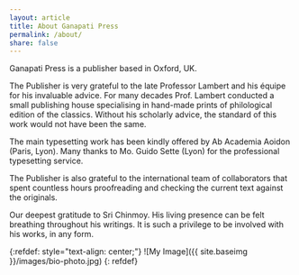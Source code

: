 ```yaml
---
layout: article
title: About Ganapati Press
permalink: /about/
share: false
---
```



Ganapati Press is a publisher based in Oxford, UK.

The Publisher is very grateful to the late Professor Lambert and his équipe for his invaluable advice. For many decades Prof. Lambert conducted a small publishing house specialising in hand-made prints of philological edition of the classics. Without his scholarly advice, the standard of this work would not have been the same.

The main typesetting work has been kindly offered by Ab Academia Aoidon (Paris, Lyon). Many thanks to Mo. Guido Sette (Lyon) for the professional typesetting service.

The Publisher is also grateful to the international team of collaborators that spent countless hours proofreading and checking the current text against the originals.

Our deepest gratitude to Sri Chinmoy. His living presence can be felt breathing throughout his writings. It is such a privilege to be involved with his works, in any form.

{:refdef: style="text-align: center;"}
![My Image]({{ site.baseimg }}/images/bio-photo.jpg)
{: refdef}


